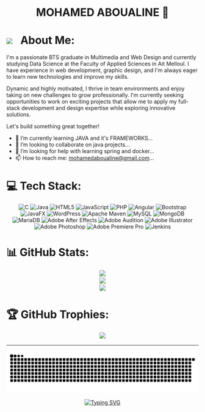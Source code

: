 <div align="center">
  
  <h1>MOHAMED ABOUALINE 💫</h1> 
</div>

# <img src="https://camo.githubusercontent.com/d552948e7884c41fde2d32b9221d79f0df2076c7d824aaab954ca93f53d95884/68747470733a2f2f6d656469612e67697068792e636f6d2f6d656469612f6876524a434c467a6361737252346961377a2f67697068792e676966" data-canonical-src="https://media.giphy.com/media/hvRJCLFzcasrR4ia7z/giphy.gif" style="width: 30px; display: inline-block;" data-target="animated-image.originalImage"> About Me:
  
I'm a passionate BTS graduate in Multimedia and Web Design and currently studying Data Science at the Faculty of Applied Sciences in Ait Melloul.
I have experience in web development, graphic design, and I'm always eager to learn new technologies and improve my skills.

Dynamic and highly motivated, I thrive in team environments and enjoy taking on new challenges to grow professionally.
I'm currently seeking opportunities to work on exciting projects that allow me to apply my full-stack development and design expertise while exploring innovative solutions.

Let's build something great together!
- 🌱 I’m currently learning JAVA and it's FRAMEWORKS...
- 👯 I’m looking to collaborate on java projects...
- 🤔 I’m looking for help with learning spring and docker...
- 📫 How to reach me: mohamedaboualine@gmail.com...

<!--
**aboualine/aboualine** is a ✨ _special_ ✨ repository because its `README.md` (this file) appears on your GitHub profile.

Here are some ideas to get you started:

- 🔭 I’m currently working on ...
- 🌱 I’m currently learning JAVA...
- 👯 I’m looking to collaborate on java projects...
- 🤔 I’m looking for help with learning spring and docker...
- 💬 Ask me about ...
- 📫 How to reach me: mohamedaboualine@gmail.com...
- 😄 Pronouns: ...
- ⚡ Fun fact: ...
-->


# 💻 Tech Stack:
<div align="center">
  
![C](https://img.shields.io/badge/c-%2300599C.svg?style=for-the-badge&logo=c&logoColor=white) ![Java](https://img.shields.io/badge/java-%23ED8B00.svg?style=for-the-badge&logo=openjdk&logoColor=white) ![HTML5](https://img.shields.io/badge/html5-%23E34F26.svg?style=for-the-badge&logo=html5&logoColor=white) ![JavaScript](https://img.shields.io/badge/javascript-%23323330.svg?style=for-the-badge&logo=javascript&logoColor=%23F7DF1E) ![PHP](https://img.shields.io/badge/php-%23777BB4.svg?style=for-the-badge&logo=php&logoColor=white) ![Angular](https://img.shields.io/badge/angular-%23DD0031.svg?style=for-the-badge&logo=angular&logoColor=white) ![Bootstrap](https://img.shields.io/badge/bootstrap-%238511FA.svg?style=for-the-badge&logo=bootstrap&logoColor=white) ![JavaFX](https://img.shields.io/badge/javafx-%23FF0000.svg?style=for-the-badge&logo=javafx&logoColor=white) ![WordPress](https://img.shields.io/badge/WordPress-%23117AC9.svg?style=for-the-badge&logo=WordPress&logoColor=white) ![Apache Maven](https://img.shields.io/badge/Apache%20Maven-C71A36?style=for-the-badge&logo=Apache%20Maven&logoColor=white) ![MySQL](https://img.shields.io/badge/mysql-4479A1.svg?style=for-the-badge&logo=mysql&logoColor=white) ![MongoDB](https://img.shields.io/badge/MongoDB-%234ea94b.svg?style=for-the-badge&logo=mongodb&logoColor=white) ![MariaDB](https://img.shields.io/badge/MariaDB-003545?style=for-the-badge&logo=mariadb&logoColor=white) ![Adobe After Effects](https://img.shields.io/badge/Adobe%20After%20Effects-9999FF.svg?style=for-the-badge&logo=Adobe%20After%20Effects&logoColor=white) ![Adobe Audition](https://img.shields.io/badge/Adobe%20Audition-9999FF.svg?style=for-the-badge&logo=Adobe%20Audition&logoColor=white) ![Adobe Illustrator](https://img.shields.io/badge/adobe%20illustrator-%23FF9A00.svg?style=for-the-badge&logo=adobe%20illustrator&logoColor=white) ![Adobe Photoshop](https://img.shields.io/badge/adobe%20photoshop-%2331A8FF.svg?style=for-the-badge&logo=adobe%20photoshop&logoColor=white) ![Adobe Premiere Pro](https://img.shields.io/badge/Adobe%20Premiere%20Pro-9999FF.svg?style=for-the-badge&logo=Adobe%20Premiere%20Pro&logoColor=white) ![Jenkins](https://img.shields.io/badge/jenkins-%232C5263.svg?style=for-the-badge&logo=jenkins&logoColor=white)</br>
</div>

# 📊 GitHub Stats:
<div align="center">
  
![](https://github-readme-stats.vercel.app/api?username=aboualine&theme=dark&hide_border=false&include_all_commits=true&count_private=true)<br/>
![](https://github-readme-streak-stats.herokuapp.com/?user=aboualine&theme=dark&hide_border=false)<br/>
![](https://github-readme-stats.vercel.app/api/top-langs/?username=aboualine&theme=dark&hide_border=false&include_all_commits=true&count_private=true&layout=compact)
</div>


# 🏆 GitHub Trophies:
<div align="center">
  
![](https://github-profile-trophy.vercel.app/?username=aboualine&theme=dracula&no-frame=false&no-bg=false&margin-w=4)


<!-- [![](https://visitcount.itsvg.in/api?id=aboualine&icon=0&color=4)](https://visitcount.itsvg.in) -->

<!-- Proudly created with GPRM ( https://gprm.itsvg.in ) -->
</div>

---
<div align="center">
  
  ![snake gif](https://github.com/aboualine/aboualine/blob/output/github-snake-dark.svg)
</div>
<!-- ✨ Thanks for stopping by! Hope you find something useful—happy coding! 🚀-->
<p align="center"> 
    <a href="https://git.io/typing-svg"><img src="https://readme-typing-svg.herokuapp.com?font=Merriweather&size=26&pause=1000&color=FFFFFF&width=435&lines=%E2%9C%A8+Thanks+for+stopping+by!;+Hope+you+find+something+useful;happy+coding!+%F0%9F%9A%80" alt="Typing SVG" /></a>
  </p>
